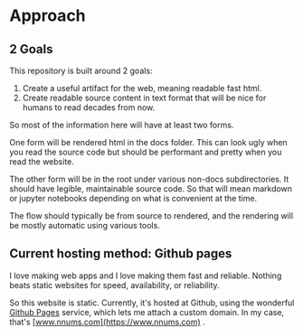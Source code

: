 # Approach

## 2 Goals

This repository is built around 2 goals:

1. Create a useful artifact for the web, meaning readable fast html.
2. Create readable source content in text format that will be nice for humans to read decades from now.

So most of the information here will have at least two forms.

One form will be rendered html in the docs folder.
This can look ugly when you read the source code but should be performant and pretty when you read the website.

The other form will be in the root under various non-docs subdirectories.
It should have legible, maintainable source code.
So that will mean markdown or jupyter notebooks depending on what is convenient at the time.

The flow should typically be from source to rendered, and the rendering will be mostly automatic using various tools.

## Current hosting method: Github pages

I love making web apps and I love making them fast and reliable.
Nothing beats static websites for speed, availability, or reliability.

So this website is static.
Currently, it's hosted at Github, using the wonderful [Github Pages](https://pages.github.com/) service,
which lets me attach a custom domain.  In my case, that's [www.nnums.com](https://www.nnums.com) .
